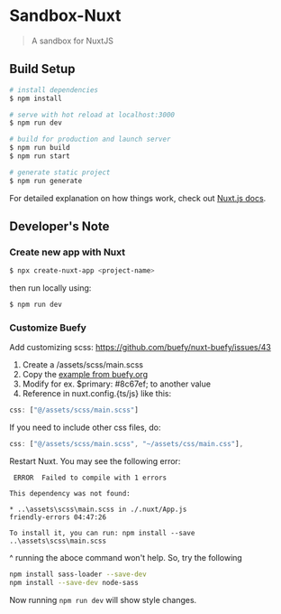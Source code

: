 # Sandbox-Nuxt

> A sandbox for NuxtJS

## Build Setup

```bash
# install dependencies
$ npm install

# serve with hot reload at localhost:3000
$ npm run dev

# build for production and launch server
$ npm run build
$ npm run start

# generate static project
$ npm run generate
```

For detailed explanation on how things work, check out [Nuxt.js docs](https://nuxtjs.org).


## Developer's Note

### Create new app with Nuxt

```sh
$ npx create-nuxt-app <project-name>
```
then run locally using:
```sh
$ npm run dev
```

### Customize Buefy 

Add customizing scss:  https://github.com/buefy/nuxt-buefy/issues/43 


1. Create a /assets/scss/main.scss
2. Copy the [example from buefy.org](https://buefy.org/documentation/customization)
3. Modify for ex. $primary: #8c67ef; to another value
4. Reference in nuxt.config.{ts/js} like this:
```js
css: ["@/assets/scss/main.scss"]
```
If you need to include other css files, do:
```js
css: ["@/assets/scss/main.scss", "~/assets/css/main.css"],
```

Restart Nuxt.
You may see the following error:
```
 ERROR  Failed to compile with 1 errors                         

This dependency was not found:                                  

* ..\assets\scss\main.scss in ./.nuxt/App.js                    friendly-errors 04:47:26

To install it, you can run: npm install --save ..\assets\scss\main.scss
```
^ running the aboce command won't help.
So, try the following
```sh
npm install sass-loader --save-dev
npm install --save-dev node-sass
```

Now running `npm run dev` will show style changes. 
